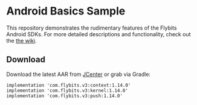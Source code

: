 Android Basics Sample
======

This repository demonstrates the rudimentary features of the Flybits Android SDKs. For more detailed descriptions and functionality, check out the [the wiki](https://github.com/flybits/android-basics/wiki).

Download
--------
Download the latest AAR from [JCenter](https://bintray.com/flybits-inc/v3) or grab via Gradle:

    implementation 'com.flybits.v3:context:1.14.0'
    implementation 'com.flybits.v3:kernel:1.14.0'
    implementation 'com.flybits.v3:push:1.14.0'
